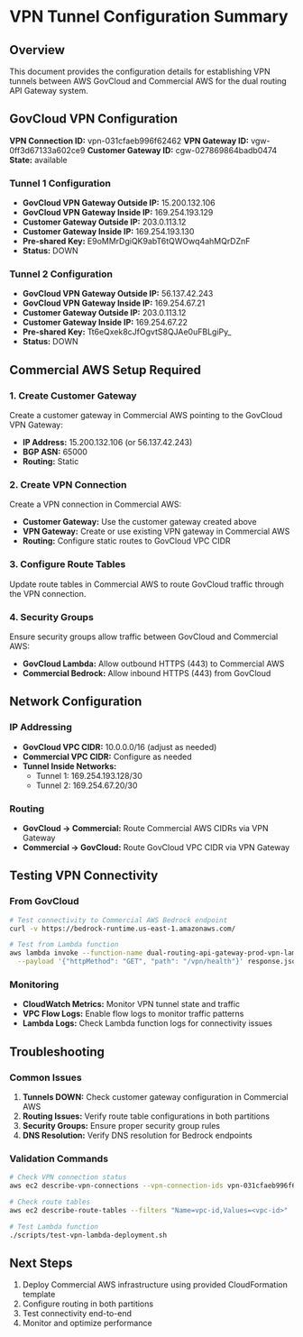 # VPN Tunnel Configuration Summary

## Overview
This document provides the configuration details for establishing VPN tunnels between AWS GovCloud and Commercial AWS for the dual routing API Gateway system.

## GovCloud VPN Configuration

**VPN Connection ID:** vpn-031cfaeb996f62462
**VPN Gateway ID:** vgw-0ff3d67133a602ce9
**Customer Gateway ID:** cgw-027869864badb0474
**State:** available

### Tunnel 1 Configuration
- **GovCloud VPN Gateway Outside IP:** 15.200.132.106
- **GovCloud VPN Gateway Inside IP:** 169.254.193.129
- **Customer Gateway Outside IP:** 203.0.113.12
- **Customer Gateway Inside IP:** 169.254.193.130
- **Pre-shared Key:** E9oMMrDgiQK9abT6tQWOwq4ahMQrDZnF
- **Status:** DOWN

### Tunnel 2 Configuration
- **GovCloud VPN Gateway Outside IP:** 56.137.42.243
- **GovCloud VPN Gateway Inside IP:** 169.254.67.21
- **Customer Gateway Outside IP:** 203.0.113.12
- **Customer Gateway Inside IP:** 169.254.67.22
- **Pre-shared Key:** Tt6eQxek8cJfOgvtS8QJAe0uFBLgiPy_
- **Status:** DOWN

## Commercial AWS Setup Required

### 1. Create Customer Gateway
Create a customer gateway in Commercial AWS pointing to the GovCloud VPN Gateway:
- **IP Address:** 15.200.132.106 (or 56.137.42.243)
- **BGP ASN:** 65000
- **Routing:** Static

### 2. Create VPN Connection
Create a VPN connection in Commercial AWS:
- **Customer Gateway:** Use the customer gateway created above
- **VPN Gateway:** Create or use existing VPN gateway in Commercial AWS
- **Routing:** Configure static routes to GovCloud VPC CIDR

### 3. Configure Route Tables
Update route tables in Commercial AWS to route GovCloud traffic through the VPN connection.

### 4. Security Groups
Ensure security groups allow traffic between GovCloud and Commercial AWS:
- **GovCloud Lambda:** Allow outbound HTTPS (443) to Commercial AWS
- **Commercial Bedrock:** Allow inbound HTTPS (443) from GovCloud

## Network Configuration

### IP Addressing
- **GovCloud VPC CIDR:** 10.0.0.0/16 (adjust as needed)
- **Commercial VPC CIDR:** Configure as needed
- **Tunnel Inside Networks:** 
  - Tunnel 1: 169.254.193.128/30
  - Tunnel 2: 169.254.67.20/30

### Routing
- **GovCloud → Commercial:** Route Commercial AWS CIDRs via VPN Gateway
- **Commercial → GovCloud:** Route GovCloud VPC CIDR via VPN Gateway

## Testing VPN Connectivity

### From GovCloud
```bash
# Test connectivity to Commercial AWS Bedrock endpoint
curl -v https://bedrock-runtime.us-east-1.amazonaws.com/

# Test from Lambda function
aws lambda invoke --function-name dual-routing-api-gateway-prod-vpn-lambda \
  --payload '{"httpMethod": "GET", "path": "/vpn/health"}' response.json
```

### Monitoring
- **CloudWatch Metrics:** Monitor VPN tunnel state and traffic
- **VPC Flow Logs:** Enable flow logs to monitor traffic patterns
- **Lambda Logs:** Check Lambda function logs for connectivity issues

## Troubleshooting

### Common Issues
1. **Tunnels DOWN:** Check customer gateway configuration in Commercial AWS
2. **Routing Issues:** Verify route table configurations in both partitions
3. **Security Groups:** Ensure proper security group rules
4. **DNS Resolution:** Verify DNS resolution for Bedrock endpoints

### Validation Commands
```bash
# Check VPN connection status
aws ec2 describe-vpn-connections --vpn-connection-ids vpn-031cfaeb996f62462

# Check route tables
aws ec2 describe-route-tables --filters "Name=vpc-id,Values=<vpc-id>"

# Test Lambda function
./scripts/test-vpn-lambda-deployment.sh
```

## Next Steps
1. Deploy Commercial AWS infrastructure using provided CloudFormation template
2. Configure routing in both partitions
3. Test connectivity end-to-end
4. Monitor and optimize performance
